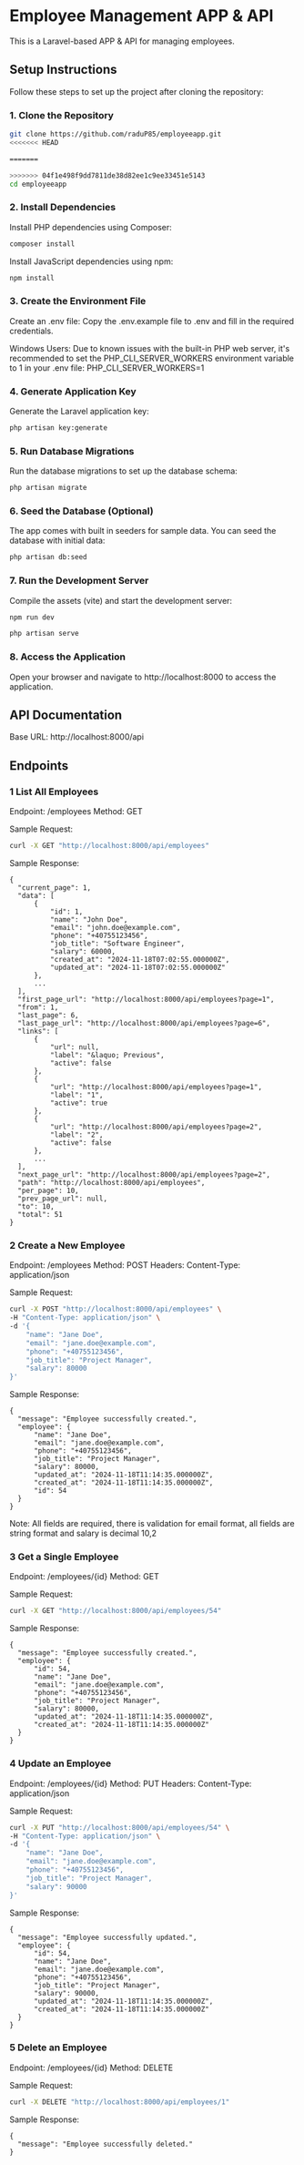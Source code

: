 # Employee Management APP & API

This is a Laravel-based APP & API for managing employees.

## Setup Instructions

  Follow these steps to set up the project after cloning the repository:

  ### 1. Clone the Repository

  ```bash
  git clone https://github.com/raduP85/employeeapp.git
<<<<<<< HEAD
  ```
  ```bash
=======
  
>>>>>>> 04f1e498f9dd7811de38d82ee1c9ee33451e5143
  cd employeeapp
  ```

  ### 2. Install Dependencies

  Install PHP dependencies using Composer: 
  ```bash
  composer install 
  ```

  Install JavaScript dependencies using npm: 
  ```bash
  npm install
  ```

  ### 3. Create the Environment File

  Create an .env file: Copy the .env.example file to .env and fill in the required credentials.

  Windows Users: Due to known issues with the built-in PHP web server, it's recommended to set the PHP_CLI_SERVER_WORKERS environment variable to 1 in your .env file:
  PHP_CLI_SERVER_WORKERS=1

  ### 4. Generate Application Key

  Generate the Laravel application key: 
  ```bash
  php artisan key:generate
  ```

  ### 5. Run Database Migrations

  Run the database migrations to set up the database schema: 
  ```bash
  php artisan migrate
  ```

  ### 6. Seed the Database (Optional)

  The app comes with built in seeders for sample data.
  You can seed the database with initial data: 
  ```bash
  php artisan db:seed
  ```

  ### 7.  Run the Development Server

  Compile the assets (vite) and start the development server: 
  ```bash
  npm run dev
  ```
  ```bash
  php artisan serve
  ```

  ### 8.  Access the Application

  Open your browser and navigate to http://localhost:8000 to access the application.

## API Documentation

Base URL: http://localhost:8000/api

## Endpoints

  ### 1 List All Employees
  Endpoint: /employees
  Method: GET

  Sample Request: 

  ```bash
  curl -X GET "http://localhost:8000/api/employees"
  ```

  Sample Response:
  ```
  {
    "current_page": 1,
    "data": [
        {
            "id": 1,
            "name": "John Doe",
            "email": "john.doe@example.com",
            "phone": "+40755123456",
            "job_title": "Software Engineer",
            "salary": 60000,
            "created_at": "2024-11-18T07:02:55.000000Z",
            "updated_at": "2024-11-18T07:02:55.000000Z"
        },
        ...
    ],
    "first_page_url": "http://localhost:8000/api/employees?page=1",
    "from": 1,
    "last_page": 6,
    "last_page_url": "http://localhost:8000/api/employees?page=6",
    "links": [
        {
            "url": null,
            "label": "&laquo; Previous",
            "active": false
        },
        {
            "url": "http://localhost:8000/api/employees?page=1",
            "label": "1",
            "active": true
        },
        {
            "url": "http://localhost:8000/api/employees?page=2",
            "label": "2",
            "active": false
        },
        ...
    ],
    "next_page_url": "http://localhost:8000/api/employees?page=2",
    "path": "http://localhost:8000/api/employees",
    "per_page": 10,
    "prev_page_url": null,
    "to": 10,
    "total": 51
  }
  ```

  ### 2 Create a New Employee
  Endpoint: /employees
  Method: POST
  Headers: Content-Type: application/json

  Sample Request:
  ```bash
  curl -X POST "http://localhost:8000/api/employees" \
  -H "Content-Type: application/json" \
  -d '{
      "name": "Jane Doe",
      "email": "jane.doe@example.com",
      "phone": "+40755123456",
      "job_title": "Project Manager",
      "salary": 80000
  }'
  ```

  Sample Response:
  ```
  {
    "message": "Employee successfully created.",
    "employee": {
        "name": "Jane Doe",
        "email": "jane.doe@example.com",
        "phone": "+40755123456",
        "job_title": "Project Manager",
        "salary": 80000,
        "updated_at": "2024-11-18T11:14:35.000000Z",
        "created_at": "2024-11-18T11:14:35.000000Z",
        "id": 54
    }
  }
  ```

  Note: All fields are required, there is validation for email format, all fields are string format and salary is decimal 10,2

  ### 3 Get a Single Employee
  Endpoint: /employees/{id}
  Method: GET

  Sample Request: 
  ```bash
  curl -X GET "http://localhost:8000/api/employees/54"
  ```

  Sample Response:
  ```
  {
    "message": "Employee successfully created.",
    "employee": {
        "id": 54,
        "name": "Jane Doe",
        "email": "jane.doe@example.com",
        "phone": "+40755123456",
        "job_title": "Project Manager",
        "salary": 80000,
        "updated_at": "2024-11-18T11:14:35.000000Z",
        "created_at": "2024-11-18T11:14:35.000000Z"
    }
  }
  ```

  ### 4 Update an Employee
  Endpoint: /employees/{id}
  Method: PUT
  Headers: Content-Type: application/json

  Sample Request:
  ```bash
  curl -X PUT "http://localhost:8000/api/employees/54" \
  -H "Content-Type: application/json" \
  -d '{
      "name": "Jane Doe",
      "email": "jane.doe@example.com",
      "phone": "+40755123456",
      "job_title": "Project Manager",
      "salary": 90000
  }'
  ```

  Sample Response:
  ```
  {
    "message": "Employee successfully updated.",
    "employee": {
        "id": 54,
        "name": "Jane Doe",
        "email": "jane.doe@example.com",
        "phone": "+40755123456",
        "job_title": "Project Manager",
        "salary": 90000,
        "updated_at": "2024-11-18T11:14:35.000000Z",
        "created_at": "2024-11-18T11:14:35.000000Z"
    }
  }
  ```

  ### 5 Delete an Employee
  Endpoint: /employees/{id}
  Method: DELETE

  Sample Request: 
  ```bash
  curl -X DELETE "http://localhost:8000/api/employees/1"
  ```

  Sample Response:
  ```
  {
    "message": "Employee successfully deleted."
  }
  ```
